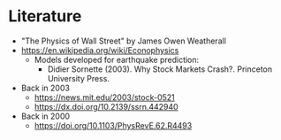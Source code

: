 # Literature

* "The Physics of Wall Street" by James Owen Weatherall
* https://en.wikipedia.org/wiki/Econophysics
   * Models developed for earthquake prediction:
      * Didier Sornette (2003). Why Stock Markets Crash?. Princeton University Press.
* Back in 2003
   * https://news.mit.edu/2003/stock-0521
   * https://dx.doi.org/10.2139/ssrn.442940
* Back in 2000
   * https://doi.org/10.1103/PhysRevE.62.R4493
